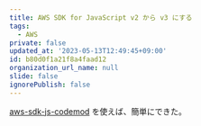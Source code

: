 ```yaml
---
title: AWS SDK for JavaScript v2 から v3 にする
tags:
  - AWS
private: false
updated_at: '2023-05-13T12:49:45+09:00'
id: b80d0f1a21f8a4faad12
organization_url_name: null
slide: false
ignorePublish: false
---
```

[aws-sdk-js-codemod](https://www.npmjs.com/package/aws-sdk-js-codemod) を使えば、簡単にできた。

